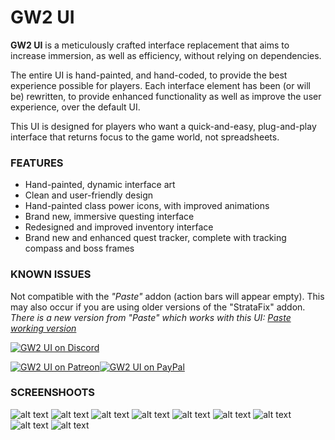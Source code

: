 # GW2 UI

**GW2 UI** is a meticulously crafted interface replacement that aims to increase immersion, as well as efficiency, without relying on dependencies. 

The entire UI is hand-painted, and hand-coded, to provide the best experience possible for players. Each interface element has been (or will be) rewritten, to provide enhanced functionality as well as improve the user experience, over the default UI.

This UI is designed for players who want a quick-and-easy, plug-and-play interface that returns focus to the game world, not spreadsheets.

### FEATURES
  - Hand-painted, dynamic interface art
  - Clean and user-friendly design
  - Hand-painted class power icons, with improved animations
  - Brand new, immersive questing interface
  - Redesigned and improved inventory interface
  - Brand new and enhanced quest tracker, complete with tracking compass and boss frames 


### KNOWN ISSUES
Not compatible with the *"Paste"* addon (action bars will appear empty). This may also occur if you are using older versions of the "StrataFix" addon.
*There is a new version from "Paste" which works with this UI: [Paste working version][newPastAddon]*

[![GW2 UI on Discord](https://discord.com/api/guilds/243035988614578176/widget.png?style=banner1)](https://discord.gg/MZZtRWt)

[![GW2 UI on Patreon](http://i.imgur.com/gyn76CI.png)](https://www.patreon.com/gw2ui)[![GW2 UI on PayPal](http://i.imgur.com/xSSjpwd.png)](https://www.paypal.com/cgi-bin/webscr?cmd=_s-xclick&hosted_button_id=WBGL5GPMTNEL4)

### SCREENSHOOTS
![alt text](https://github.com/Mortalknight/GW2_UI/blob/master/readme_files/overview-2.png?raw=true)
![alt text](https://github.com/Mortalknight/GW2_UI/blob/master/readme_files/combat-2.png?raw=true)
![alt text](https://github.com/Mortalknight/GW2_UI/blob/master/readme_files/Bag-frame.png?raw=true)
![alt text](https://github.com/Mortalknight/GW2_UI/blob/master/readme_files/hero_panel.jpg?raw=true)
![alt text](https://github.com/Mortalknight/GW2_UI/blob/master/readme_files/professions.jpg?raw=true)
![alt text](https://github.com/Mortalknight/GW2_UI/blob/master/readme_files/spells_and_talents.jpg?raw=true)
![alt text](https://github.com/Mortalknight/GW2_UI/blob/master/readme_files/Dungeon-frames-in-quest-tracker.png?raw=true)
![alt text](https://github.com/Mortalknight/GW2_UI/blob/master/readme_files/eJwdwUsOgyAQANC7sC_Dr0Xc9gK9wgQJmqBDmDFdNN7dpO_91DmamtUq0nkGWDbONBbNQgNr0ZWotoJ9Y51pBxTBvO7lEAabnt7a6GIyZppCSh6cCdGE4P68fxkL74bMjw99y2Ddj6quG7QxJFs.fXPA9TRxFowuG9YSoM8lDfPcUcU.png?raw=true)
![alt text](https://github.com/Mortalknight/GW2_UI/blob/master/readme_files/raidcom.png?raw=true)


[//]: # (These are reference links used in the body of this note and get stripped out when the markdown processor does its job. There is no need to format nicely because it shouldn't be seen. Thanks SO - http://stackoverflow.com/questions/4823468/store-comments-in-markdown-syntax)

[newPastAddon]: <https://www.tukui.org/addons.php?id=186>
